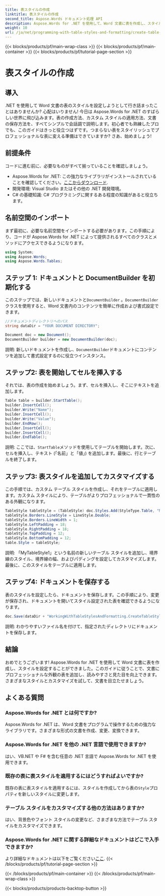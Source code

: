 ```yaml
---
title: 表スタイルの作成
linktitle: 表スタイルの作成
second_title: Aspose.Words ドキュメント処理 API
description: Aspose.Words for .NET を使用して、Word 文書に表を作成し、スタイルを設定します。プロフェッショナルな表の書式設定を使用して文書を強化する方法を段階的に学習します。
weight: 10
url: /ja/net/programming-with-table-styles-and-formatting/create-table-style/
---
```


{{< blocks/products/pf/main-wrap-class >}}
{{< blocks/products/pf/main-container >}}
{{< blocks/products/pf/tutorial-page-section >}}

# 表スタイルの作成

## 導入

.NET を使用して Word 文書の表のスタイルを設定しようとして行き詰まったことはありませんか? 心配はいりません! 今日は Aspose.Words for .NET のすばらしい世界に飛び込みます。表の作成方法、カスタム スタイルの適用方法、文書の保存方法を、すべてシンプルで会話調で説明します。初心者でも熟練したプロでも、このガイドはきっと役立つはずです。つまらない表をスタイリッシュでプロフェッショナルな表に変える準備はできていますか? さあ、始めましょう!

## 前提条件

コードに進む前に、必要なものがすべて揃っていることを確認しましょう。
- Aspose.Words for .NET: この強力なライブラリがインストールされていることを確認してください。[ここからダウンロード](https://releases.aspose.com/words/net/).
- 開発環境: Visual Studio またはその他の .NET 開発環境。
- C# の基礎知識: C# プログラミングに関するある程度の知識があると役立ちます。

## 名前空間のインポート

まず最初に、必要な名前空間をインポートする必要があります。この手順により、コードが Aspose.Words for .NET によって提供されるすべてのクラスとメソッドにアクセスできるようになります。

```csharp
using System;
using Aspose.Words;
using Aspose.Words.Tables;
```

## ステップ 1: ドキュメントと DocumentBuilder を初期化する

このステップでは、新しいドキュメントと`DocumentBuilder` 。`DocumentBuilder`クラスを使用すると、Word 文書内のコンテンツを簡単に作成および書式設定できます。

```csharp
//ドキュメントディレクトリへのパス
string dataDir = "YOUR DOCUMENT DIRECTORY";

Document doc = new Document();
DocumentBuilder builder = new DocumentBuilder(doc);
```

説明: 新しいドキュメントを作成し、`DocumentBuilder`ドキュメントにコンテンツを追加して書式設定するのに役立つインスタンス。

## ステップ2: 表を開始してセルを挿入する

それでは、表の作成を始めましょう。まず、セルを挿入し、そこにテキストを追加します。

```csharp
Table table = builder.StartTable();
builder.InsertCell();
builder.Write("Name");
builder.InsertCell();
builder.Write("Value");
builder.EndRow();
builder.InsertCell();
builder.InsertCell();
builder.EndTable();
```

説明: ここでは、`StartTable`メソッドを使用してテーブルを開始します。次に、セルを挿入し、テキスト (「名前」と「値」) を追加します。最後に、行とテーブルを終了します。

## ステップ3: 表スタイルを追加してカスタマイズする

この手順では、カスタム テーブル スタイルを作成し、それをテーブルに適用します。カスタム スタイルにより、テーブルがよりプロフェッショナルで一貫性のある外観になります。

```csharp
TableStyle tableStyle = (TableStyle) doc.Styles.Add(StyleType.Table, "MyTableStyle1");
tableStyle.Borders.LineStyle = LineStyle.Double;
tableStyle.Borders.LineWidth = 1;
tableStyle.LeftPadding = 18;
tableStyle.RightPadding = 18;
tableStyle.TopPadding = 12;
tableStyle.BottomPadding = 12;
table.Style = tableStyle;
```

説明: 「MyTableStyle1」という名前の新しいテーブル スタイルを追加し、境界線のスタイル、境界線の幅、およびパディングを設定してカスタマイズします。最後に、このスタイルをテーブルに適用します。

## ステップ4: ドキュメントを保存する

表のスタイルを設定したら、ドキュメントを保存します。この手順により、変更が保存され、ドキュメントを開いてスタイル設定された表を確認できるようになります。

```csharp
doc.Save(dataDir + "WorkingWithTableStylesAndFormatting.CreateTableStyle.docx");
```

説明: わかりやすいファイル名を付けて、指定されたディレクトリにドキュメントを保存します。

## 結論

おめでとうございます! Aspose.Words for .NET を使用して Word 文書に表を作成し、スタイルを設定することができました。このガイドに従うことで、文書にプロフェッショナルな外観の表を追加し、読みやすさと見た目を向上できます。さまざまなスタイルとカスタマイズを試して、文書を目立たせましょう。

## よくある質問

### Aspose.Words for .NET とは何ですか?
Aspose.Words for .NET は、Word 文書をプログラムで操作するための強力なライブラリです。さまざまな形式の文書を作成、変更、変換できます。

### Aspose.Words for .NET を他の .NET 言語で使用できますか?
はい、VB.NET や F# を含む任意の .NET 言語で Aspose.Words for .NET を使用できます。

### 既存の表に表スタイルを適用するにはどうすればよいですか?
既存の表に表スタイルを適用するには、スタイルを作成してから表の`Style`プロパティを新しいスタイルに変更します。

### テーブル スタイルをカスタマイズする他の方法はありますか?
はい、背景色やフォント スタイルの変更など、さまざまな方法でテーブル スタイルをカスタマイズできます。

### Aspose.Words for .NET に関する詳細なドキュメントはどこで入手できますか?
より詳細なドキュメントは以下をご覧ください[ここ](https://reference.aspose.com/words/net/).
{{< /blocks/products/pf/tutorial-page-section >}}

{{< /blocks/products/pf/main-container >}}
{{< /blocks/products/pf/main-wrap-class >}}

{{< blocks/products/products-backtop-button >}}
